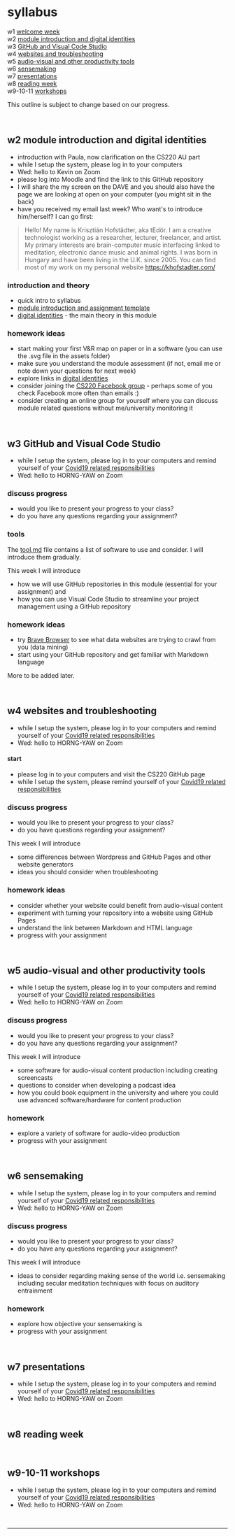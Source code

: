 # syllabus

w1 [welcome week](#w1-welcome-week)  
w2 [module introduction and digital identities](#w2-module-introduction-and-digital-identities)  
w3 [GitHub and Visual Code Studio](#w3-github-and-visual-code-studio)  
w4 [websites and troubleshooting](#w4-websites-and-troubleshooting)  
w5 [audio-visual and other productivity tools](#w5-audio-visual-and-other-productivity-tools)  
w6 [sensemaking](#w6-sensemaking)  
w7 [presentations](#w7-presentations)  
w8 [reading week](#w8-reading-week)  
w9-10-11 [workshops](#w9-10-11-workshops)

This outline is subject to change based on our progress.

<br>

## w2 module introduction and digital identities
- introduction with Paula, now clarification on the CS220 AU part
- while I setup the system, please log in to your computers
- Wed: hello to Kevin on Zoom
- please log into Moodle and find the link to this GitHub repository
- I will share the my screen on the DAVE and you should also have the page we are looking at open on your computer (you might sit in the back)
- have you received my email last week? Who want's to introduce him/herself? I can go first:

> Hello! My name is Krisztián Hofstädter, aka tEdör. I am a creative technologist working as a researcher, lecturer, freelancer, and artist. My primary interests are brain-computer music interfacing linked to meditation, electronic dance music and animal rights. I was born in Hungary and have been living in the U.K. since 2005. You can find most of my work on my personal website https://khofstadter.com/

### introduction and theory
- quick intro to syllabus
- [module introduction and assignment template](README.md)
- [digital identities](digital-identities.md) - the main theory in this module

### homework ideas
- start making your first V&R map on paper or in a software (you can use the .svg file in the assets folder)
- make sure you understand the module assessment (if not, email me or note down your questions for next week)
- explore links in [digital identities](digital-identities.md)
- consider joining the [CS220 Facebook group](https://www.facebook.com/groups/400596074925260) - perhaps some of you check Facebook more often than emails :)
- consider creating an online group for yourself where you can discuss module related questions without me/university monitoring it

<br>

## w3 GitHub and Visual Code Studio
- while I setup the system, please log in to your computers and remind yourself of your [Covid19 related responsibilities](assets/doc/covid-reminder.md)
- Wed: hello to HORNG-YAW on Zoom

### discuss progress
- would you like to present your progress to your class?
- do you have any questions regarding your assignment?

### tools
The [tool.md](tool.md) file contains a list of software to use and consider. I will introduce them gradually. 

This week I will introduce 
- how we will use GitHub repositories in this module (essential for your assignment) and 
- how you can use Visual Code Studio to streamline your project management using a GitHub repository

### homework ideas
- try [Brave Browser](https://brave.com/) to see what data websites are trying to crawl from you (data mining)
- start using your GitHub repository and get familiar with Markdown language

More to be added later.

<br>

## w4 websites and troubleshooting
- while I setup the system, please log in to your computers and remind yourself of your [Covid19 related responsibilities](assets/doc/covid-reminder.md)
- Wed: hello to HORNG-YAW on Zoom

#### start
- please log in to your computers and visit the CS220 GitHub page
- while I setup the system, please remind yourself of your [Covid19 related responsibilities](assets/doc/covid-reminder.md)

### discuss progress
- would you like to present your progress to your class?
- do you have questions regarding your assignment?

This week I will introduce 
- some differences between Wordpress and GitHub Pages and other website generators
- ideas you should consider when troubleshooting 

### homework ideas
- consider whether your website could benefit from audio-visual content
- experiment with turning your repository into a website using GitHub Pages
- understand the link between Markdown and HTML language
- progress with your assignment

<br>

## w5 audio-visual and other productivity tools
- while I setup the system, please log in to your computers and remind yourself of your [Covid19 related responsibilities](assets/doc/covid-reminder.md)
- Wed: hello to HORNG-YAW on Zoom

### discuss progress
- would you like to present your progress to your class?
- do you have any questions regarding your assignment?

This week I will introduce 
- some software for audio-visual content production including creating screencasts
- questions to consider when developing a podcast idea
- how you could book equipment in the university and where you could use advanced software/hardware for content production

### homework
- explore a variety of software for audio-video production
- progress with your assignment

<br>

## w6 sensemaking
- while I setup the system, please log in to your computers and remind yourself of your [Covid19 related responsibilities](assets/doc/covid-reminder.md)
- Wed: hello to HORNG-YAW on Zoom

### discuss progress
- would you like to present your progress to your class?
- do you have any questions regarding your assignment?

This week I will introduce 
- ideas to consider regarding making sense of the world i.e. sensemaking including secular meditation techniques with focus on auditory entrainment

### homework
- explore how objective your sensemaking is
- progress with your assignment

<br>

## w7 presentations
- while I setup the system, please log in to your computers and remind yourself of your [Covid19 related responsibilities](assets/doc/covid-reminder.md)
- Wed: hello to HORNG-YAW on Zoom


<br>

## w8 reading week


<br>

## w9-10-11 workshops
- while I setup the system, please log in to your computers and remind yourself of your [Covid19 related responsibilities](assets/doc/covid-reminder.md)
- Wed: hello to HORNG-YAW on Zoom

<br>

---
<!--
## Ideas to discuss
### Self-assessment
#### Invoicing
### Thinking slowly
https://mattgemmell.com/thinking-slowly/
### mailing list
-->
